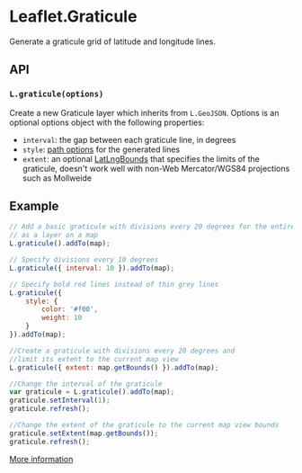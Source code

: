 Leaflet.Graticule
=================

Generate a graticule grid of latitude and longitude lines.

## API

### `L.graticule(options)`

Create a new Graticule layer which inherits from `L.GeoJSON`. Options is an
optional options object with the following properties:

* `interval`: the gap between each graticule line, in degrees
* `style`: [path options](http://leafletjs.com/reference.html#path-options) for
  the generated lines
* `extent`: an optional [LatLngBounds](http://leafletjs.com/reference.html#latlngbounds) that specifies the limits of the graticule,
  doesn't work well with non-Web Mercator/WGS84 projections such as Mollweide

## Example

```js
// Add a basic graticule with divisions every 20 degrees for the entire world
// as a layer on a map
L.graticule().addTo(map);

// Specify divisions every 10 degrees
L.graticule({ interval: 10 }).addTo(map);

// Specify bold red lines instead of thin grey lines
L.graticule({
    style: {
        color: '#f00',
        weight: 10
    }
}).addTo(map);

//Create a graticule with divisions every 20 degrees and 
//limit its extent to the current map view
L.graticule({ extent: map.getBounds() }).addTo(map);

//Change the interval of the graticule
var graticule = L.graticule().addTo(map);
graticule.setInterval(1);
graticule.refresh();

//Change the extent of the graticule to the current map view bounds
graticule.setExtent(map.getBounds());
graticule.refresh();

```

<a href="http://blog.thematicmapping.org/2013/07/creating-graticule-with-leaflet.html">More information</a>
